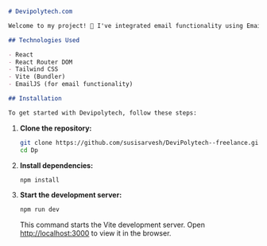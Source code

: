 

```markdown
# Devipolytech.com

Welcome to my project! 🚀 I've integrated email functionality using EmailJS, React JS, and Tailwind CSS to develop a complete responsive website with a modern design. The project serves as a platform for CNC router machine distribution and aerospace parts manufacturing.

## Technologies Used

- React
- React Router DOM
- Tailwind CSS
- Vite (Bundler)
- EmailJS (for email functionality)

## Installation

To get started with Devipolytech, follow these steps:
  ```
1. **Clone the repository:**

   ```bash
   git clone https://github.com/susisarvesh/DeviPolytech--freelance.git
   cd Dp
   ```

2. **Install dependencies:**

   ```bash
   npm install
   ```

3. **Start the development server:**

   ```bash
   npm run dev
   ```

   This command starts the Vite development server. Open [http://localhost:3000](http://localhost:3000) to view it in the browser.
   
